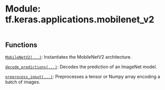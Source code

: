 <div itemscope itemtype="http://developers.google.com/ReferenceObject">
<meta itemprop="name" content="tf.keras.applications.mobilenet_v2" />
<meta itemprop="path" content="Stable" />
</div>

# Module: tf.keras.applications.mobilenet_v2

<!-- Insert buttons and diff -->

<table class="tfo-notebook-buttons tfo-api nocontent" align="left">

</table>







## Functions

[`MobileNetV2(...)`](../../../tf/keras/applications/mobilenet_v2/MobileNetV2.md): Instantiates the MobileNetV2 architecture.

[`decode_predictions(...)`](../../../tf/keras/applications/mobilenet_v2/decode_predictions.md): Decodes the prediction of an ImageNet model.

[`preprocess_input(...)`](../../../tf/keras/applications/mobilenet_v2/preprocess_input.md): Preprocesses a tensor or Numpy array encoding a batch of images.

